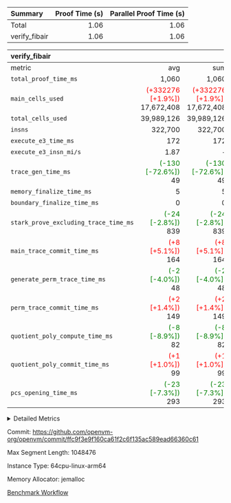 | Summary | Proof Time (s) | Parallel Proof Time (s) |
|:---|---:|---:|
| Total |  1.06 |  1.06 |
| verify_fibair |  1.06 |  1.06 |


| verify_fibair |||||
|:---|---:|---:|---:|---:|
|metric|avg|sum|max|min|
| `total_proof_time_ms ` |  1,060 |  1,060 |  1,060 |  1,060 |
| `main_cells_used     ` | <span style='color: red'>(+332276 [+1.9%])</span> 17,672,408 | <span style='color: red'>(+332276 [+1.9%])</span> 17,672,408 | <span style='color: red'>(+332276 [+1.9%])</span> 17,672,408 | <span style='color: red'>(+332276 [+1.9%])</span> 17,672,408 |
| `total_cells_used    ` |  39,989,126 |  39,989,126 |  39,989,126 |  39,989,126 |
| `insns               ` |  322,700 |  322,700 |  322,700 |  322,700 |
| `execute_e3_time_ms  ` |  172 |  172 |  172 |  172 |
| `execute_e3_insn_mi/s` |  1.87 | -          |  1.87 |  1.87 |
| `trace_gen_time_ms   ` | <span style='color: green'>(-130 [-72.6%])</span> 49 | <span style='color: green'>(-130 [-72.6%])</span> 49 | <span style='color: green'>(-130 [-72.6%])</span> 49 | <span style='color: green'>(-130 [-72.6%])</span> 49 |
| `memory_finalize_time_ms` |  5 |  5 |  5 |  5 |
| `boundary_finalize_time_ms` |  0 |  0 |  0 |  0 |
| `stark_prove_excluding_trace_time_ms` | <span style='color: green'>(-24 [-2.8%])</span> 839 | <span style='color: green'>(-24 [-2.8%])</span> 839 | <span style='color: green'>(-24 [-2.8%])</span> 839 | <span style='color: green'>(-24 [-2.8%])</span> 839 |
| `main_trace_commit_time_ms` | <span style='color: red'>(+8 [+5.1%])</span> 164 | <span style='color: red'>(+8 [+5.1%])</span> 164 | <span style='color: red'>(+8 [+5.1%])</span> 164 | <span style='color: red'>(+8 [+5.1%])</span> 164 |
| `generate_perm_trace_time_ms` | <span style='color: green'>(-2 [-4.0%])</span> 48 | <span style='color: green'>(-2 [-4.0%])</span> 48 | <span style='color: green'>(-2 [-4.0%])</span> 48 | <span style='color: green'>(-2 [-4.0%])</span> 48 |
| `perm_trace_commit_time_ms` | <span style='color: red'>(+2 [+1.4%])</span> 149 | <span style='color: red'>(+2 [+1.4%])</span> 149 | <span style='color: red'>(+2 [+1.4%])</span> 149 | <span style='color: red'>(+2 [+1.4%])</span> 149 |
| `quotient_poly_compute_time_ms` | <span style='color: green'>(-8 [-8.9%])</span> 82 | <span style='color: green'>(-8 [-8.9%])</span> 82 | <span style='color: green'>(-8 [-8.9%])</span> 82 | <span style='color: green'>(-8 [-8.9%])</span> 82 |
| `quotient_poly_commit_time_ms` | <span style='color: red'>(+1 [+1.0%])</span> 99 | <span style='color: red'>(+1 [+1.0%])</span> 99 | <span style='color: red'>(+1 [+1.0%])</span> 99 | <span style='color: red'>(+1 [+1.0%])</span> 99 |
| `pcs_opening_time_ms ` | <span style='color: green'>(-23 [-7.3%])</span> 293 | <span style='color: green'>(-23 [-7.3%])</span> 293 | <span style='color: green'>(-23 [-7.3%])</span> 293 | <span style='color: green'>(-23 [-7.3%])</span> 293 |



<details>
<summary>Detailed Metrics</summary>

|  | verify_program_compile_ms | total_cells | stark_prove_excluding_trace_time_ms | quotient_poly_compute_time_ms | quotient_poly_commit_time_ms | perm_trace_commit_time_ms | pcs_opening_time_ms | main_trace_commit_time_ms | app proof_time_ms |
| --- | --- | --- | --- | --- | --- | --- | --- | --- |
|  | 7 | 65,536 | 40 | 1 | 6 | 0 | 25 | 7 | 2,158 | 

| air_name | rows | quotient_deg | main_cols | interactions | constraints | cells |
| --- | --- | --- | --- | --- | --- | --- |
| AccessAdapterAir<2> |  | 2 |  | 5 | 12 |  | 
| AccessAdapterAir<4> |  | 2 |  | 5 | 12 |  | 
| AccessAdapterAir<8> |  | 2 |  | 5 | 12 |  | 
| FibonacciAir | 32,768 | 1 | 2 |  | 5 | 65,536 | 
| FriReducedOpeningAir |  | 2 |  | 39 | 71 |  | 
| JalRangeCheckAir |  | 2 |  | 9 | 14 |  | 
| NativePoseidon2Air<BabyBearParameters>, 1> |  | 2 |  | 136 | 572 |  | 
| PhantomAir |  | 2 |  | 3 | 5 |  | 
| ProgramAir |  | 1 |  | 1 | 4 |  | 
| VariableRangeCheckerAir |  | 1 |  | 1 | 4 |  | 
| VmAirWrapper<AluNativeAdapterAir, FieldArithmeticCoreAir> |  | 2 |  | 15 | 27 |  | 
| VmAirWrapper<BranchNativeAdapterAir, BranchEqualCoreAir<1> |  | 2 |  | 11 | 25 |  | 
| VmAirWrapper<NativeAdapterAir<2, 0>, PublicValuesCoreAir> |  | 2 |  | 11 | 29 |  | 
| VmAirWrapper<NativeLoadStoreAdapterAir<1>, NativeLoadStoreCoreAir<1> |  | 2 |  | 15 | 20 |  | 
| VmAirWrapper<NativeLoadStoreAdapterAir<4>, NativeLoadStoreCoreAir<4> |  | 2 |  | 15 | 20 |  | 
| VmAirWrapper<NativeVectorizedAdapterAir<4>, FieldExtensionCoreAir> |  | 2 |  | 15 | 27 |  | 
| VmConnectorAir |  | 2 |  | 5 | 11 |  | 
| VolatileBoundaryAir |  | 2 |  | 7 | 19 |  | 

| group | trace_gen_time_ms | total_proof_time_ms | total_cells_used | total_cells | system_trace_gen_time_ms | stark_prove_excluding_trace_time_ms | single_trace_gen_time_ms | quotient_poly_compute_time_ms | quotient_poly_commit_time_ms | perm_trace_commit_time_ms | pcs_opening_time_ms | memory_finalize_time_ms | main_trace_commit_time_ms | main_cells_used | insns | generate_perm_trace_time_ms | fri.log_blowup | execute_e3_time_ms | execute_e3_insn_mi/s | boundary_finalize_time_ms |
| --- | --- | --- | --- | --- | --- | --- | --- | --- | --- | --- | --- | --- | --- | --- | --- | --- | --- | --- | --- | --- |
| verify_fibair | 49 | 1,060 | 39,989,126 | 62,474,410 | 48 | 839 | 2 | 82 | 99 | 149 | 293 | 5 | 164 | 17,672,408 | 322,700 | 48 | 1 | 172 | 1.87 | 0 | 

| group | air_name | rows | prep_cols | perm_cols | main_cols | cells |
| --- | --- | --- | --- | --- | --- | --- |
| verify_fibair | AccessAdapterAir<2> | 131,072 |  | 16 | 11 | 3,538,944 | 
| verify_fibair | AccessAdapterAir<4> | 65,536 |  | 16 | 13 | 1,900,544 | 
| verify_fibair | AccessAdapterAir<8> | 128 |  | 16 | 17 | 4,224 | 
| verify_fibair | FriReducedOpeningAir | 2,048 |  | 84 | 27 | 227,328 | 
| verify_fibair | JalRangeCheckAir | 32,768 |  | 28 | 12 | 1,310,720 | 
| verify_fibair | NativePoseidon2Air<BabyBearParameters>, 1> | 32,768 |  | 312 | 398 | 23,265,280 | 
| verify_fibair | PhantomAir | 16,384 |  | 12 | 6 | 294,912 | 
| verify_fibair | ProgramAir | 8,192 |  | 8 | 10 | 147,456 | 
| verify_fibair | VariableRangeCheckerAir | 262,144 | 2 | 8 | 1 | 2,359,296 | 
| verify_fibair | VmAirWrapper<AluNativeAdapterAir, FieldArithmeticCoreAir> | 262,144 |  | 36 | 29 | 17,039,360 | 
| verify_fibair | VmAirWrapper<BranchNativeAdapterAir, BranchEqualCoreAir<1> | 32,768 |  | 28 | 23 | 1,671,168 | 
| verify_fibair | VmAirWrapper<NativeLoadStoreAdapterAir<1>, NativeLoadStoreCoreAir<1> | 65,536 |  | 40 | 21 | 3,997,696 | 
| verify_fibair | VmAirWrapper<NativeLoadStoreAdapterAir<4>, NativeLoadStoreCoreAir<4> | 32,768 |  | 40 | 27 | 2,195,456 | 
| verify_fibair | VmAirWrapper<NativeVectorizedAdapterAir<4>, FieldExtensionCoreAir> | 32,768 |  | 36 | 38 | 2,424,832 | 
| verify_fibair | VmConnectorAir | 2 | 1 | 16 | 5 | 42 | 
| verify_fibair | VolatileBoundaryAir | 65,536 |  | 20 | 12 | 2,097,152 | 

| group | trace_height_constraint | weighted_sum | threshold |
| --- | --- | --- | --- |
| verify_fibair | 0 | 1,085,444 | 2,013,265,921 | 
| verify_fibair | 1 | 5,411,200 | 2,013,265,921 | 
| verify_fibair | 2 | 542,722 | 2,013,265,921 | 
| verify_fibair | 3 | 5,476,612 | 2,013,265,921 | 
| verify_fibair | 4 | 65,536 | 2,013,265,921 | 
| verify_fibair | 5 | 12,851,850 | 2,013,265,921 | 

| trace_height_constraint | threshold |
| --- | --- |
| 0 | 2,013,265,921 | 

</details>


Commit: https://github.com/openvm-org/openvm/commit/ffc9f3e9f160ca61f2c6f135ac589ead66360c61

Max Segment Length: 1048476

Instance Type: 64cpu-linux-arm64

Memory Allocator: jemalloc

[Benchmark Workflow](https://github.com/openvm-org/openvm/actions/runs/16658358121)
